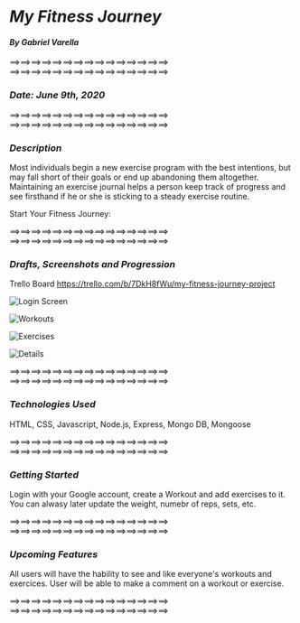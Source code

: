 # *My Fitness Journey*

#### *By Gabriel Varella*

==>==>==>==>==>==>==>==>==>==>==>==>==>==>==>
==>==>==>==>==>==>==>==>==>==>==>==>==>==>==>

### *Date: June 9th, 2020*

==>==>==>==>==>==>==>==>==>==>==>==>==>==>==>
==>==>==>==>==>==>==>==>==>==>==>==>==>==>==>

### *Description*


Most individuals begin a new exercise program with the best intentions, but may fall short of their goals or end up abandoning them altogether. Maintaining an exercise journal helps a person keep track of progress and see firsthand if he or she is sticking to a steady exercise routine.

Start Your Fitness Journey: 

==>==>==>==>==>==>==>==>==>==>==>==>==>==>==>
==>==>==>==>==>==>==>==>==>==>==>==>==>==>==>

### *Drafts, Screenshots and Progression*


Trello Board https://trello.com/b/7DkH8fWu/my-fitness-journey-project

![Login Screen](./images/login.png)

![Workouts](./images/workouts.png)

![Exercises](./images/exercises.png)

![Details](./images/details.png)

==>==>==>==>==>==>==>==>==>==>==>==>==>==>==>
==>==>==>==>==>==>==>==>==>==>==>==>==>==>==>

### *Technologies Used*


HTML, CSS, Javascript, Node.js, Express, Mongo DB, Mongoose


==>==>==>==>==>==>==>==>==>==>==>==>==>==>==>
==>==>==>==>==>==>==>==>==>==>==>==>==>==>==>

### *Getting Started*


Login with your Google account, create a Workout and add exercises to it. You can alwasy later update the weight, numebr of reps, sets, etc.

==>==>==>==>==>==>==>==>==>==>==>==>==>==>==>
==>==>==>==>==>==>==>==>==>==>==>==>==>==>==>

### *Upcoming Features*


All users will have the hability to see and like everyone's workouts and exercices.
User will be able to make a comment on a workout or exercise.

==>==>==>==>==>==>==>==>==>==>==>==>==>==>==>
==>==>==>==>==>==>==>==>==>==>==>==>==>==>==>
